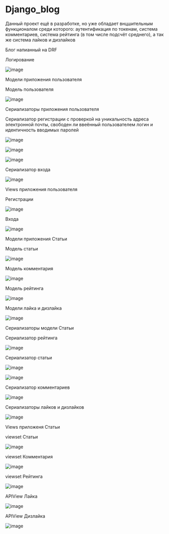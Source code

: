 # Django_blog

Данный проект ещё в разработке, но уже обладает внцшительным функционалом среди которого: аутентификация по токенам, система комментариев, система рейтинга (в том числе подсчёт среднего), а так же система лайков и дизлайков

Блог напианный на DRF

Логирование 

![image](https://github.com/Ireal-ai/Django_blog/assets/82309024/5b3046ab-4f53-4df3-9a4f-bc223a2b943d)

Модели приложения пользователя

Модель пользователя

![image](https://github.com/Ireal-ai/Django_blog/assets/82309024/55760365-f64d-45e8-9e76-870da13d6b87)

Сериализаторы приложения пользователя

Сериализатор регистрации с проверкой на уникальность адреса электронной почты, свободен ли ввеённый пользователем логин и идентичность вводимых паролей

![image](https://github.com/Ireal-ai/Django_blog/assets/82309024/b195fa5d-4071-4641-b6f7-c391e3a15634)

![image](https://github.com/Ireal-ai/Django_blog/assets/82309024/c9bb94ee-7608-41de-88a9-4e80b61c6730)

![image](https://github.com/Ireal-ai/Django_blog/assets/82309024/cfc73f05-c1bb-4d71-8d33-fbbfb3af7b20)

Сериализатор входа

![image](https://github.com/Ireal-ai/Django_blog/assets/82309024/824b3e87-6ea8-426c-95b9-038635af2f21)

Views приложения пользователя

Регистрации

![image](https://github.com/Ireal-ai/Django_blog/assets/82309024/80afcc57-3952-4745-86ef-916cc3e65772)

Входа

![image](https://github.com/Ireal-ai/Django_blog/assets/82309024/29c18dd7-38ae-47ce-822d-ddcb37827979)

Модели приложения Статьи

Модель статьи

![image](https://github.com/Ireal-ai/Django_blog/assets/82309024/b0a247d0-3e6a-4de7-8d5f-42c55735f76f)

Модель комментария

![image](https://github.com/Ireal-ai/Django_blog/assets/82309024/01e34503-e7e9-4459-b578-94586f916711)

Модель рейтинга

![image](https://github.com/Ireal-ai/Django_blog/assets/82309024/cbb75d10-42cd-4471-aa46-f34a088cd4e9)

Модели лайка и дизлайка

![image](https://github.com/Ireal-ai/Django_blog/assets/82309024/2671268f-f356-43fb-af2a-84eee10b6dee)

Сериализаторы модели Статьи

Сериализатор рейтинга 

![image](https://github.com/Ireal-ai/Django_blog/assets/82309024/d2fc1692-bc6f-4b44-8cf2-b8e6f1b8b151)

Сериализатор статьи

![image](https://github.com/Ireal-ai/Django_blog/assets/82309024/e9faf034-3dcb-4c74-b5bd-4e0df104a746)

![image](https://github.com/Ireal-ai/Django_blog/assets/82309024/5e46c218-e40a-49c0-835e-9a99bbb5a011)

Сериализатор комментариев

![image](https://github.com/Ireal-ai/Django_blog/assets/82309024/ab8af44b-5e75-43b1-9b6e-641d6994588d)

Сериализаторы лайков и дизлайков

![image](https://github.com/Ireal-ai/Django_blog/assets/82309024/cf5c8730-4a7f-4e27-a5c9-df08feeb8d15)

Views приложеня Статьи

viewset Статьи

![image](https://github.com/Ireal-ai/Django_blog/assets/82309024/348482ef-e322-44ed-9da4-2b78aa71b496)

viewset Комментария

![image](https://github.com/Ireal-ai/Django_blog/assets/82309024/b298cf9e-a0c5-414c-a4cd-61f225e23050)

viewset Рейтинга

![image](https://github.com/Ireal-ai/Django_blog/assets/82309024/a8591f1b-8bb9-446c-917b-220af8799ee7)

APIView Лайка

![image](https://github.com/Ireal-ai/Django_blog/assets/82309024/2003ed9e-db91-41df-b03c-343032d11468)

APIView Дизлайка

![image](https://github.com/Ireal-ai/Django_blog/assets/82309024/191f53ba-d05f-4978-8779-80a26ad97ae2)

